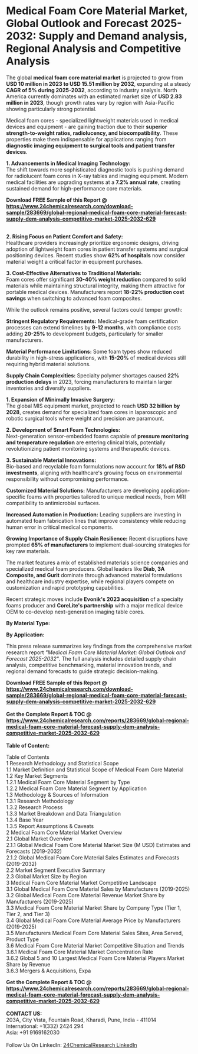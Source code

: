<h1>Medical Foam Core Material Market, Global Outlook and Forecast 2025-2032: Supply and Demand analysis, Regional Analysis and Competitive Analysis</h1><p>The global <strong>medical foam core material market</strong> is projected to grow from <strong>USD 10 million in 2023 to USD 15.51 million by 2032</strong>, expanding at a steady <strong>CAGR of 5% during 2025-2032</strong>, according to industry analysis. North America currently dominates with an estimated market size of <strong>USD 2.83 million in 2023</strong>, though growth rates vary by region with Asia-Pacific showing particularly strong potential.</p><p>Medical foam cores - specialized lightweight materials used in medical devices and equipment - are gaining traction due to their <strong>superior strength-to-weight ratios, radiolucency, and biocompatibility</strong>. These properties make them indispensable for applications ranging from <strong>diagnostic imaging equipment to surgical tools and patient transfer devices</strong>.</p><p><strong>1. Advancements in Medical Imaging Technology:</strong><br>
The shift towards more sophisticated diagnostic tools is pushing demand for radiolucent foam cores in X-ray tables and imaging equipment. Modern medical facilities are upgrading systems at a <strong>7.2% annual rate</strong>, creating sustained demand for high-performance core materials.</p><div><b>Download FREE Sample of this Report @ 
            <a href="https://www.24chemicalresearch.com/download-sample/283669/global-regional-medical-foam-core-material-forecast-supply-dem-analysis-competitive-market-2025-2032-629">
            https://www.24chemicalresearch.com/download-sample/283669/global-regional-medical-foam-core-material-forecast-supply-dem-analysis-competitive-market-2025-2032-629</a></b></div><br><p><strong>2. Rising Focus on Patient Comfort and Safety:</strong><br>
Healthcare providers increasingly prioritize ergonomic designs, driving adoption of lightweight foam cores in patient transfer systems and surgical positioning devices. Recent studies show <strong>62% of hospitals</strong> now consider material weight a critical factor in equipment purchases.</p><p><strong>3. Cost-Effective Alternatives to Traditional Materials:</strong><br>
Foam cores offer significant <strong>30-40% weight reduction</strong> compared to solid materials while maintaining structural integrity, making them attractive for portable medical devices. Manufacturers report <strong>18-22% production cost savings</strong> when switching to advanced foam composites.</p><p>While the outlook remains positive, several factors could temper growth:</p><p><strong>Stringent Regulatory Requirements:</strong> Medical-grade foam certification processes can extend timelines by <strong>9-12 months</strong>, with compliance costs adding <strong>20-25%</strong> to development budgets, particularly for smaller manufacturers.</p><p><strong>Material Performance Limitations:</strong> Some foam types show reduced durability in high-stress applications, with <strong>15-20%</strong> of medical devices still requiring hybrid material solutions.</p><p><strong>Supply Chain Complexities:</strong> Specialty polymer shortages caused <strong>22% production delays</strong> in 2023, forcing manufacturers to maintain larger inventories and diversify suppliers.</p><p><strong>1. Expansion of Minimally Invasive Surgery:</strong><br>
The global MIS equipment market, projected to reach <strong>USD 32 billion by 2028</strong>, creates demand for specialized foam cores in laparoscopic and robotic surgical tools where weight and precision are paramount.</p><p><strong>2. Development of Smart Foam Technologies:</strong><br>
Next-generation sensor-embedded foams capable of <strong>pressure monitoring and temperature regulation</strong> are entering clinical trials, potentially revolutionizing patient monitoring systems and therapeutic devices.</p><p><strong>3. Sustainable Material Innovations:</strong><br>
Bio-based and recyclable foam formulations now account for <strong>18% of R&amp;D investments</strong>, aligning with healthcare's growing focus on environmental responsibility without compromising performance.</p><p><strong>Customized Material Solutions:</strong> Manufacturers are developing application-specific foams with properties tailored to unique medical needs, from MRI compatibility to antimicrobial surfaces.</p><p><strong>Increased Automation in Production:</strong> Leading suppliers are investing in automated foam fabrication lines that improve consistency while reducing human error in critical medical components.</p><p><strong>Growing Importance of Supply Chain Resilience:</strong> Recent disruptions have prompted <strong>65% of manufacturers</strong> to implement dual-sourcing strategies for key raw materials.</p><p>The market features a mix of established materials science companies and specialized medical foam producers. Global leaders like <strong>Diab, 3A Composite, and Gurit</strong> dominate through advanced material formulations and healthcare industry expertise, while regional players compete on customization and rapid prototyping capabilities.</p><p>Recent strategic moves include <strong>Evonik's 2023 acquisition</strong> of a specialty foams producer and <strong>CoreLite's partnership</strong> with a major medical device OEM to co-develop next-generation imaging table cores.</p><p><strong>By Material Type:</strong></p><p><strong>By Application:</strong></p><p>This press release summarizes key findings from the comprehensive market research report <em>"Medical Foam Core Material Market: Global Outlook and Forecast 2025-2032"</em>. The full analysis includes detailed supply chain analysis, competitive benchmarking, material innovation trends, and regional demand forecasts to guide strategic decision-making.</p><div><b>Download FREE Sample of this Report @ 
            <a href="https://www.24chemicalresearch.com/download-sample/283669/global-regional-medical-foam-core-material-forecast-supply-dem-analysis-competitive-market-2025-2032-629">
            https://www.24chemicalresearch.com/download-sample/283669/global-regional-medical-foam-core-material-forecast-supply-dem-analysis-competitive-market-2025-2032-629</a></b></div><br><div><b>Get the Complete Report & TOC @ 
            <a href="https://www.24chemicalresearch.com/reports/283669/global-regional-medical-foam-core-material-forecast-supply-dem-analysis-competitive-market-2025-2032-629">
            https://www.24chemicalresearch.com/reports/283669/global-regional-medical-foam-core-material-forecast-supply-dem-analysis-competitive-market-2025-2032-629</a></b></div><br>
            <b>Table of Content:</b><p>Table of Contents<br />
1 Research Methodology and Statistical Scope<br />
1.1 Market Definition and Statistical Scope of Medical Foam Core Material<br />
1.2 Key Market Segments<br />
1.2.1 Medical Foam Core Material Segment by Type<br />
1.2.2 Medical Foam Core Material Segment by Application<br />
1.3 Methodology & Sources of Information<br />
1.3.1 Research Methodology<br />
1.3.2 Research Process<br />
1.3.3 Market Breakdown and Data Triangulation<br />
1.3.4 Base Year<br />
1.3.5 Report Assumptions & Caveats<br />
2 Medical Foam Core Material Market Overview<br />
2.1 Global Market Overview<br />
2.1.1 Global Medical Foam Core Material Market Size (M USD) Estimates and Forecasts (2019-2032)<br />
2.1.2 Global Medical Foam Core Material Sales Estimates and Forecasts (2019-2032)<br />
2.2 Market Segment Executive Summary<br />
2.3 Global Market Size by Region<br />
3 Medical Foam Core Material Market Competitive Landscape<br />
3.1 Global Medical Foam Core Material Sales by Manufacturers (2019-2025)<br />
3.2 Global Medical Foam Core Material Revenue Market Share by Manufacturers (2019-2025)<br />
3.3 Medical Foam Core Material Market Share by Company Type (Tier 1, Tier 2, and Tier 3)<br />
3.4 Global Medical Foam Core Material Average Price by Manufacturers (2019-2025)<br />
3.5 Manufacturers Medical Foam Core Material Sales Sites, Area Served, Product Type<br />
3.6 Medical Foam Core Material Market Competitive Situation and Trends<br />
3.6.1 Medical Foam Core Material Market Concentration Rate<br />
3.6.2 Global 5 and 10 Largest Medical Foam Core Material Players Market Share by Revenue<br />
3.6.3 Mergers & Acquisitions, Expa</p><div><b>Get the Complete Report & TOC @ 
            <a href="https://www.24chemicalresearch.com/reports/283669/global-regional-medical-foam-core-material-forecast-supply-dem-analysis-competitive-market-2025-2032-629">
            https://www.24chemicalresearch.com/reports/283669/global-regional-medical-foam-core-material-forecast-supply-dem-analysis-competitive-market-2025-2032-629</a></b></div><br><b>CONTACT US:</b><br>
            203A, City Vista, Fountain Road, Kharadi, Pune, India - 411014<br>
            International: +1(332) 2424 294<br>
            Asia: +91 9169162030 <br><br>
            Follow Us On LinkedIn: <a href="https://www.linkedin.com/company/24chemicalresearch/">24ChemicalResearch LinkedIn</a>